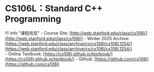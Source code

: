 # CS106L：Standard C++ Programming

!!! info "课程信息"
    - Course Site: [http://web.stanford.edu/class/cs106l/](http://web.stanford.edu/class/cs106l/)
    - Winter 2025 Archive: [https://web.stanford.edu/class/archive/cs/cs106l/cs106l.1254/](https://web.stanford.edu/class/archive/cs/cs106l/cs106l.1254/)  
    - Online Textbook: [https://cs106l.github.io/textbook/](https://cs106l.github.io/textbook/)
    - Github: [https://github.com/cs106l](https://github.com/cs106l)